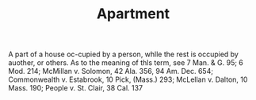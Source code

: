 ---
title: Apartment
letter: A
permalink: "/definitions/bld-apartment.html"
body: A part of a house oc-cupied by a person, whlle the rest is occupied by auother,
  or others. As to the meaning of thls term, see 7 Man. & G. 95; 6 Mod. 214; McMillan
  v. Solomon, 42 Ala. 356, 94 Am. Dec. 654; Commonwealth v. Estabrook, 10 Pick, (Mass.)
  293; McLellan v. Dalton, 10 Mass. 190; People v. St. Clair, 38 Cal. 137
published_at: '2018-07-07'
source: Black's Law Dictionary 2nd Ed (1910)
layout: post
---